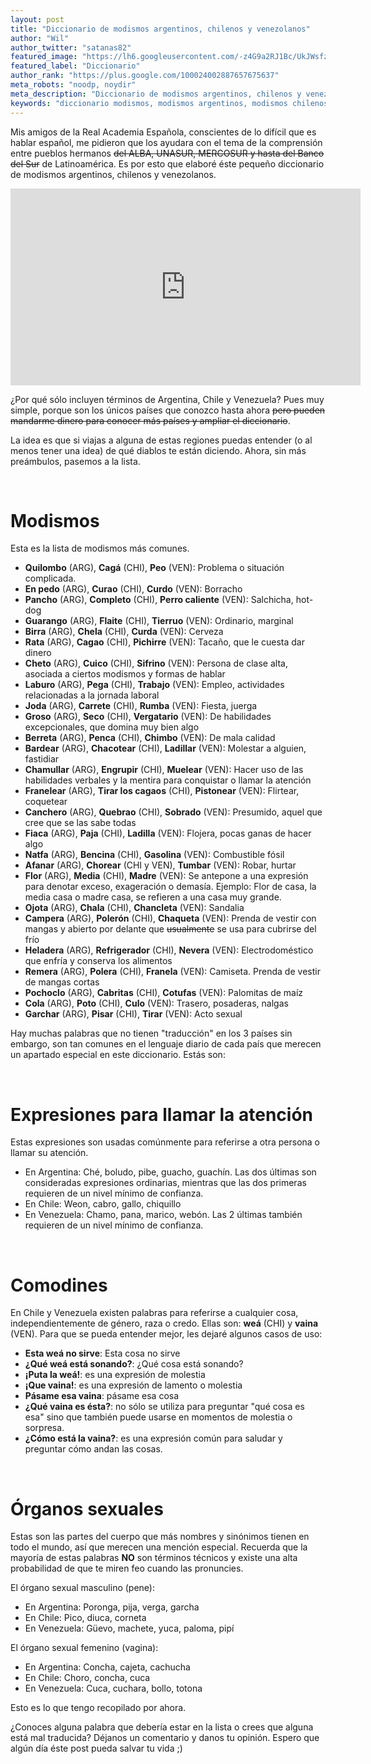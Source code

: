 ```yaml
---
layout: post
title: "Diccionario de modismos argentinos, chilenos y venezolanos"
author: "Wil"
author_twitter: "satanas82"
featured_image: "https://lh6.googleusercontent.com/-z4G9a2RJ1Bc/UkJWsfzBSXI/AAAAAAAAAhY/9F_vYxak_JE/w419-h314-no/dictionary.jpg"
featured_label: "Diccionario"
author_rank: "https://plus.google.com/100024002887657675637"
meta_robots: "noodp, noydir"
meta_description: "Diccionario de modismos argentinos, chilenos y venezolanos"
keywords: "diccionario modismos, modismos argentinos, modismos chilenos, modismos venezolanos"
---
```


Mis amigos de la Real Academia Española, conscientes de lo difícil que es hablar español, me pidieron que los ayudara 
con el tema de la comprensión entre pueblos hermanos <del>del ALBA, UNASUR, MERCOSUR y hasta del Banco del Sur</del> 
de Latinoamérica. Es por esto que elaboré éste pequeño diccionario de modismos argentinos, chilenos y venezolanos.
<!-- summary -->

<div style="width:560px; margin: 0 auto;"><iframe width="560" height="315" src="http://www.youtube.com/embed/Xyp7xt-ygy0" frameborder="0" allowfullscreen></iframe></div>

¿Por qué sólo incluyen términos de Argentina, Chile y Venezuela? Pues muy simple, porque son los únicos países que conozco 
hasta ahora <del>pero pueden mandarme dinero para conocer más países y ampliar el diccionario</del>.

La idea es que si viajas a alguna de estas regiones puedas entender (o al menos tener una idea) de qué diablos 
te están diciendo. Ahora, sin más preámbulos, pasemos a la lista.

<br/>
<h1>Modismos</h1>

Esta es la lista de modismos más comunes.

* **Quilombo** (ARG), **Cagá** (CHI), **Peo** (VEN): Problema o situación complicada.
* **En pedo** (ARG), **Curao** (CHI), **Curdo** (VEN): Borracho
* **Pancho** (ARG), **Completo** (CHI), **Perro caliente** (VEN): Salchicha, hot-dog
* **Guarango** (ARG), **Flaite** (CHI), **Tierruo** (VEN): Ordinario, marginal
* **Birra** (ARG), **Chela** (CHI), **Curda** (VEN): Cerveza
* **Rata** (ARG), **Cagao** (CHI), **Pichirre** (VEN): Tacaño, que le cuesta dar dinero
* **Cheto** (ARG), **Cuico** (CHI), **Sifrino** (VEN): Persona de clase alta, asociada a ciertos modismos y formas de hablar
* **Laburo** (ARG), **Pega** (CHI), **Trabajo** (VEN): Empleo, actividades relacionadas a la jornada laboral
* **Joda** (ARG), **Carrete** (CHI), **Rumba** (VEN): Fiesta, juerga
* **Groso** (ARG), **Seco** (CHI), **Vergatario** (VEN): De habilidades excepcionales, que domina muy bien algo
* **Berreta** (ARG), **Penca** (CHI), **Chimbo** (VEN): De mala calidad
* **Bardear** (ARG), **Chacotear** (CHI), **Ladillar** (VEN): Molestar a alguien, fastidiar
* **Chamullar** (ARG), **Engrupir** (CHI), **Muelear** (VEN): Hacer uso de las habilidades verbales y la mentira para conquistar 
    o llamar la atención
* **Franelear** (ARG), **Tirar los cagaos** (CHI), **Pistonear** (VEN): Flirtear, coquetear
* **Canchero** (ARG), **Quebrao** (CHI), **Sobrado** (VEN): Presumido, aquel que cree que se las sabe todas
* **Fiaca** (ARG), **Paja** (CHI), **Ladilla** (VEN): Flojera, pocas ganas de hacer algo
* **Natfa** (ARG), **Bencina** (CHI), **Gasolina** (VEN): Combustible fósil
* **Afanar** (ARG), **Chorear** (CHI y VEN), **Tumbar** (VEN): Robar, hurtar
* **Flor** (ARG), **Media** (CHI), **Madre** (VEN): Se antepone a una expresión para denotar exceso, exageración o demasía.
  Ejemplo: Flor de casa, la media casa o madre casa, se refieren a una casa muy grande.
* **Ojota** (ARG), **Chala** (CHI), **Chancleta** (VEN): Sandalia
* **Campera** (ARG), **Polerón** (CHI), **Chaqueta** (VEN): Prenda de vestir con mangas y abierto por delante que 
    <del>usualmente</del> se usa para cubrirse del frío
* **Heladera** (ARG), **Refrigerador** (CHI), **Nevera** (VEN): Electrodoméstico que enfría y conserva los alimentos
* **Remera** (ARG), **Polera** (CHI), **Franela** (VEN): Camiseta. Prenda de vestir de mangas cortas
* **Pochoclo** (ARG), **Cabritas** (CHI), **Cotufas** (VEN): Palomitas de maíz
* **Cola** (ARG), **Poto** (CHI), **Culo** (VEN): Trasero, posaderas, nalgas
* **Garchar** (ARG), **Pisar** (CHI), **Tirar** (VEN): Acto sexual


Hay muchas palabras que no tienen "traducción" en los 3 países sin embargo, son tan comunes en el lenguaje diario de 
cada país que merecen un apartado especial en este diccionario. Estás son:

<br/>
<h1>Expresiones para llamar la atención</h1>

Estas expresiones son usadas comúnmente para referirse a otra persona o llamar su atención.

* En Argentina: Ché, boludo, pibe, guacho, guachín. Las dos últimas son consideradas expresiones ordinarias, mientras
    que las dos primeras requieren de un nivel mínimo de confianza.
* En Chile: Weon, cabro, gallo, chiquillo
* En Venezuela: Chamo, pana, marico, webón. Las 2 últimas también requieren de un nivel mínimo de 
    confianza.


<br/>
<h1>Comodines</h1>

En Chile y Venezuela existen palabras para referirse a cualquier cosa, independientemente de género, raza o credo. Ellas son: 
**weá** (CHI) y **vaina** (VEN). Para que se pueda entender mejor, les dejaré algunos casos de uso:

* **Esta weá no sirve**: Esta cosa no sirve
* **¿Qué weá está sonando?**: ¿Qué cosa está sonando?
* **¡Puta la weá!**: es una expresión de molestia
* **¡Que vaina!**: es una expresión de lamento o molestia
* **Pásame esa vaina**: pásame esa cosa
* **¿Qué vaina es ésta?**: no sólo se utiliza para preguntar "qué cosa es esa" sino que también puede usarse en momentos
  de molestia o sorpresa.
* **¿Cómo está la vaina?**: es una expresión común para saludar y preguntar cómo andan las cosas.


<br/>
<h1>Órganos sexuales</h1>

Estas son las partes del cuerpo que más nombres y sinónimos tienen en todo el mundo, así que merecen una mención especial.
Recuerda que la mayoría de estas palabras **NO** son términos técnicos y existe una alta probabilidad de que te miren feo
cuando las pronuncies.

El órgano sexual masculino (pene):

* En Argentina: Poronga, pija, verga, garcha
* En Chile: Pico, diuca, corneta
* En Venezuela: Güevo, machete, yuca, paloma, pipí

El órgano sexual femenino (vagina):

* En Argentina: Concha, cajeta, cachucha
* En Chile: Choro, concha, cuca
* En Venezuela: Cuca, cuchara, bollo, totona

Esto es lo que tengo recopilado por ahora.

¿Conoces alguna palabra que debería estar en la lista o crees que alguna 
está mal traducida? Déjanos un comentario y danos tu opinión. Espero que algún día éste post pueda salvar tu vida ;)
